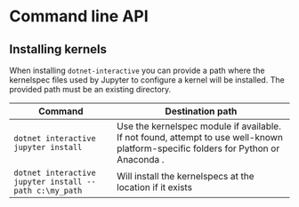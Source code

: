 # Command line API

## Installing kernels

When installing `dotnet-interactive` you can provide a path where the kernelspec files used by Jupyter to configure a kernel will be installed. The provided path must be an existing directory.

  Command                                                      | Destination path
---------------------------------------------------------------|--------------------------------
`dotnet interactive jupyter install`                           | Use the kernelspec module if available. If not found, attempt to use well-known platform-specific folders for Python or Anaconda .
`dotnet interactive jupyter install --path c:\my_path`         | Will install the kernelspecs at the location if it exists

